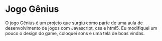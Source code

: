 # Jogo Gênius

O jogo Gênius é um projeto que surgiu como parte de uma aula de desenvolvimento de jogos com Javascript, css e html5.
Eu modifiquei um pouco o design do game, coloquei sons e uma tela de boas vindas.

